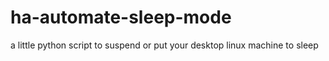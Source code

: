 # ha-automate-sleep-mode
a little python script to suspend or put your desktop linux machine to sleep
